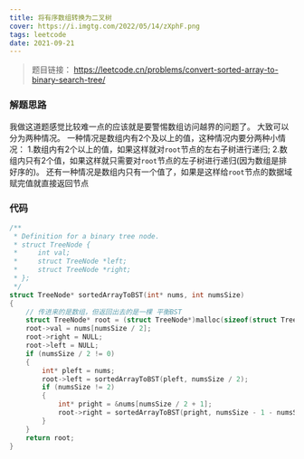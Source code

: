 ```yaml
---
title: 将有序数组转换为二叉树
cover: https://i.imgtg.com/2022/05/14/zXphF.png
tags: leetcode
date: 2021-09-21
---
```


> 题目链接： https://leetcode.cn/problems/convert-sorted-array-to-binary-search-tree/
### 解题思路
我做这道题感觉比较难一点的应该就是要警惕数组访问越界的问题了。
大致可以分为两种情况。
一种情况是数组内有2个及以上的值，这种情况内要分两种小情况：
    1.数组内有2个以上的值，如果这样就对`root`节点的左右子树进行递归;
    2.数组内只有2个值，如果这样就只需要对`root`节点的左子树进行递归(因为数组是排好序的)。
还有一种情况是数组内只有一个值了，如果是这样给`root`节点的数据域赋完值就直接返回节点

### 代码

```c
/**
 * Definition for a binary tree node.
 * struct TreeNode {
 *     int val;
 *     struct TreeNode *left;
 *     struct TreeNode *right;
 * };
 */
struct TreeNode* sortedArrayToBST(int* nums, int numsSize)
{
    // 传进来的是数组，但返回出去的是一棵 平衡BST
    struct TreeNode* root = (struct TreeNode*)malloc(sizeof(struct TreeNode));
    root->val = nums[numsSize / 2];
    root->right = NULL;
    root->left = NULL;
    if (numsSize / 2 != 0)
    {
        int* pleft = nums;
        root->left = sortedArrayToBST(pleft, numsSize / 2);
        if (numsSize != 2)
        {
            int* pright = &nums[numsSize / 2 + 1];
            root->right = sortedArrayToBST(pright, numsSize - 1 - numsSize / 2);
        }
    }
    return root;
}
```
